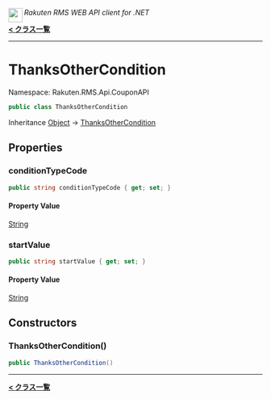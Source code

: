 <img align="left" style="height: 2em;" src="https://webservice.rakuten.co.jp/favicon.ico"><em>Rakuten RMS WEB API client for .NET</em>

[**< クラス一覧**](./)
- - -

# ThanksOtherCondition

Namespace: Rakuten.RMS.Api.CouponAPI

```csharp
public class ThanksOtherCondition
```

Inheritance [Object](https://docs.microsoft.com/en-us/dotnet/api/system.object) → [ThanksOtherCondition](./rakuten.rms.api.couponapi.thanksothercondition)

## Properties

### <a id="properties-conditiontypecode"/>**conditionTypeCode**

```csharp
public string conditionTypeCode { get; set; }
```

#### Property Value

[String](https://docs.microsoft.com/en-us/dotnet/api/system.string)<br>

### <a id="properties-startvalue"/>**startValue**

```csharp
public string startValue { get; set; }
```

#### Property Value

[String](https://docs.microsoft.com/en-us/dotnet/api/system.string)<br>

## Constructors

### <a id="constructors-.ctor"/>**ThanksOtherCondition()**

```csharp
public ThanksOtherCondition()
```


- - -
[**< クラス一覧**](./)
